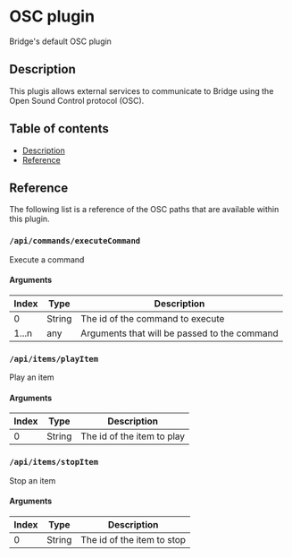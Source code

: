 # OSC plugin
Bridge's default OSC plugin

## Description
This plugis allows external services to communicate to Bridge using the Open Sound Control protocol (OSC).

## Table of contents
- [Description](#description)
- [Reference](#reference)

## Reference  
The following list is a reference of the OSC paths that are available within this plugin.

### `/api/commands/executeCommand`  
Execute a command  

#### Arguments  
| Index | Type | Description |
| --- | --- | --- |
| 0 | String | The id of the command to execute |
| 1...n | any | Arguments that will be passed to the command |

### `/api/items/playItem`  
Play an item

#### Arguments  
| Index | Type | Description |
| --- | --- | --- |
| 0 | String | The id of the item to play |

### `/api/items/stopItem`  
Stop an item

#### Arguments  
| Index | Type | Description |
| --- | --- | --- |
| 0 | String | The id of the item to stop |
